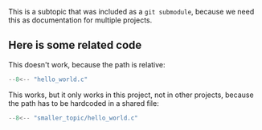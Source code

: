 This is a subtopic that was included as a `git submodule`, because we need this as documentation for multiple projects.

## Here is some related code

This doesn't work, because the path is relative:

```c
--8<-- "hello_world.c"
```

This works, but it only works in this project, not in other projects, because the path has to be hardcoded in a shared file:

```c
--8<-- "smaller_topic/hello_world.c"
```